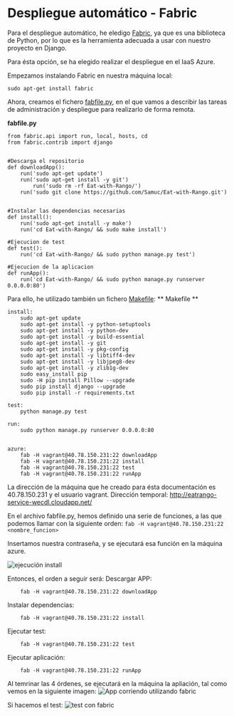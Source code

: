 # Despliegue automático - Fabric
Para el despliegue automático, he eledigo [Fabric](http://docs.fabfile.org/), ya que es una biblioteca de Python, por lo que es la herramienta adecuada a usar con nuestro proyecto en Django.


Para ésta opción, se ha elegido realizar el despliegue en el IaaS Azure.

Empezamos instalando Fabric en nuestra máquina local:
```
sudo apt-get install fabric
```

Ahora, creamos el fichero [fabfile.py](https://github.com/Samuc/Eat-with-Rango/blob/master/fabfile.py), en el que vamos a describir las tareas de administración y despliegue para realizarlo de forma remota.

**fabfile.py**
```
from fabric.api import run, local, hosts, cd
from fabric.contrib import django


#Descarga el repositorio
def downloadApp():
	run('sudo apt-get update')
	run('sudo apt-get install -y git')
    	run('sudo rm -rf Eat-with-Rango/')
   	run('sudo git clone https://github.com/Samuc/Eat-with-Rango.git')


#Instalar las dependencias necesarias
def install():
    run('sudo apt-get install -y make')
    run('cd Eat-with-Rango/ && sudo make install')

#Ejecucion de test
def test():
	run('cd Eat-with-Rango/ && sudo python manage.py test')

#Ejecucion de la aplicacion
def runApp():
	run('cd Eat-with-Rango/ && sudo python manage.py runserver 0.0.0.0:80')

```

Para ello, he utilizado también un fichero [Makefile](https://github.com/Samuc/Eat-with-Rango/blob/master/Makefile):
** Makefile **
```
install:
	sudo apt-get update
	sudo apt-get install -y python-setuptools
	sudo apt-get install -y python-dev
	sudo apt-get install -y build-essential
	sudo apt-get install -y git
	sudo apt-get install -y pkg-config
	sudo apt-get install -y libtiff4-dev
	sudo apt-get install -y libjpeg8-dev
	sudo apt-get install -y zlib1g-dev
	sudo easy_install pip
	sudo -H pip install Pillow --upgrade
	sudo pip install django --upgrade
	sudo pip install -r requirements.txt

test:
	python manage.py test

run:
	sudo python manage.py runserver 0.0.0.0:80


azure:
	fab -H vagrant@40.78.150.231:22 downloadApp
	fab -H vagrant@40.78.150.231:22 install
	fab -H vagrant@40.78.150.231:22 test
	fab -H vagrant@40.78.150.231:22 runApp
```

La dirección de la máquina que he creado para ésta documentación es 40.78.150.231 y el usuario vagrant.
Dirección temporal: http://eatrango-service-wecdl.cloudapp.net/

En el archivo fabfile.py, hemos definido una serie de funciones, a las que podemos llamar con la siguiente orden:
`fab -H vagrant@40.78.150.231:22 <nombre_funcion>`

Insertamos nuestra contraseña, y se ejecutará esa función en la máquina azure.

![ejecución install](http://i.cubeupload.com/TV4dbm.jpg)


Entonces, el orden a seguir será:
Descargar APP:
```
	fab -H vagrant@40.78.150.231:22 downloadApp
```
Instalar dependencias:
```
	fab -H vagrant@40.78.150.231:22 install
```
Ejecutar test:
```
	fab -H vagrant@40.78.150.231:22 test
```
Ejecutar aplicación:
```
	fab -H vagrant@40.78.150.231:22 runApp
```

Al temrinar las 4 órdenes, se ejecutará en la máquina la apliación, tal como vemos en la siguiente imagen:
![App corriendo utilizando fabric ](http://i.cubeupload.com/oiHhfI.jpg)


Si hacemos el test:
![test con fabric ](http://i.cubeupload.com/YH7MjR.jpg)

